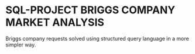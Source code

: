 # SQL-PROJECT BRIGGS COMPANY MARKET ANALYSIS
Briggs company requests solved using structured query language in a more simpler way. 
